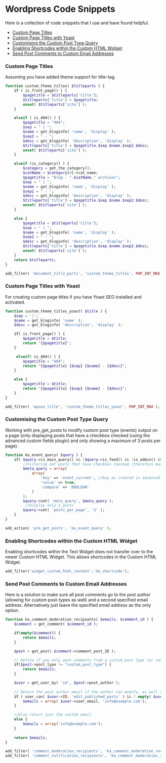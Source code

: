 # Wordpress Code Snippets

Here is a collection of code snippets that I use and have found helpful.

* [Custom Page Titles](#custom-page-titles)
* [Custom Page Titles with Yoast](#custom-page-titles-with-yoast)
* [Customising the Custom Post Type Query](#customising-the-custom-post-type-query)
* [Enabling Shortcodes within the Custom HTML Widget](#enabling-shortcodes-within-the-custom-html-widget)
* [Send Post Comments to Custom Email Addresses](#send-post-comments-to-custom-email-addresses)

### Custom Page Titles
Assuming you have added theme support for title-tag.

```php
function custom_theme_titles( $titleparts ) {
    if ( is_front_page() ) {
		$pagetitle = $titleparts['title'];
        $titleparts['title'] = $pagetitle;
        unset( $titleparts['site'] );
    }

    elseif ( is_404() ) {
    	$pagetitle = "404";
     	$sep = " | ";
        $name = get_bloginfo( 'name', 'display' );
        $sep2 = " - ";
        $desc = get_bloginfo( 'description', 'display' );
        $titleparts['title'] = $pagetitle.$sep.$name.$sep2.$desc;
        unset( $titleparts['site'] );
    }

    elseif (is_category() ) {
		$category = get_the_category();
		$catName = $category[0]->cat_name;		
		$pagetitle = "Blog - ".$catName." archives";		
    	$sep = " | ";
        $name = get_bloginfo( 'name', 'display' );
        $sep2 = " - ";
        $desc = get_bloginfo( 'description', 'display' );
        $titleparts['title'] = $pagetitle.$sep.$name.$sep2.$desc;
        unset( $titleparts['site'] );
    }

    else {
  		$pagetitle = $titleparts['title'];
        $sep = " | ";
        $name = get_bloginfo( 'name', 'display' );
        $sep2 = " - ";
        $desc = get_bloginfo( 'description', 'display' );
        $titleparts['title'] = $pagetitle.$sep.$name.$sep2.$desc;
        unset( $titleparts['site'] );
    }
    return $titleparts;
}

add_filter( 'document_title_parts', 'custom_theme_titles', PHP_INT_MAX );
```


### Custom Page Titles with Yoast
For creating custom page titles if you have Yoast SEO installed and activated.

```php
function custom_theme_titles_yoast( $title ) {
    $sep = '|';
    $name = get_bloginfo( 'name' );
	$desc = get_bloginfo( 'description', 'display' );

    if( is_front_page() ) {
		$pagetitle = $title;
		return "{$pagetitle}";
    }

     elseif( is_404() ) {
  		$pagetitle = "404";
		return "{$pagetitle} {$sep} {$name} - {$desc}";
    }

    else {
		$pagetitle = $title;   
		return "{$pagetitle} {$sep} {$name} - {$desc}";
    }
}

add_filter( 'wpseo_title', 'custom_theme_titles_yoast', PHP_INT_MAX );
```


### Customising the Custom Post Type Query
Working with pre_get_posts to modify custom post type (events) output on a page (only displaying posts that have a checkbox checked (using the advanced custom fields plugin) and only showing a maximum of 3 posts per page).

```php
function ka_event_query( $query ) {
	if( $query->is_main_query() && !$query->is_feed() && !is_admin() && $query->is_post_type_archive( 'events' ) ) {
		//Filtering out posts that have checkbox checked (therefore marked as true)
		$meta_query = array(
			array(
				'key' => 'event_current', //key as created in advanced custom field
				'value' => true,
				'compare' => 'BOOLEAN'
			)
		);
		$query->set( 'meta_query', $meta_query );
		 //Display only 3 posts
		$query->set( 'posts_per_page', '3' );
	}
}

add_action( 'pre_get_posts', 'ka_event_query' );

```


### Enabling Shortcodes within the Custom HTML Widget
Enabling shortcodes within the Text Widget does not transfer over to the newer Custom HTML Widget. This allows shortcodes in the Custom HTML Widget.

```php
add_filter('widget_custom_html_content','do_shortcode');

```


### Send Post Comments to Custom Email Addresses
Here is a solution to make sure all post comments go to the post author (allowing for custom post-types as well) and a second specified email address. Alternatively just leave the specified email address as the only option.

```php
function ka_comment_moderation_recipients( $emails, $comment_id ) {
    $comment = get_comment( $comment_id );

    if(empty($comment)) {
        return $emails;
    }

    $post = get_post( $comment->comment_post_ID );

    // Refine if you only want comments from a custom post type (or remove this section)
    if($post->post_type != "custom_post_type") {
        return $emails;
    }

    $user = get_user_by( 'id', $post->post_author );
 
    // Return the post author email if the author can modify, as well as a custom email
    if ( user_can( $user->ID, 'edit_published_posts' ) && ! empty( $user->user_email ) ) {
        $emails = array( $user->user_email, 'info@example.com');
    }

    //Else return just the custom email
    else {
        $emails = array('info@example.com');
    }
 
    return $emails;
}

add_filter( 'comment_moderation_recipients', 'ka_comment_moderation_recipients', 11, 2 );
add_filter( 'comment_notification_recipients', 'ka_comment_moderation_recipients', 11, 2 );

```